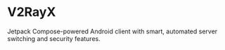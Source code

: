 # V2RayX
Jetpack Compose-powered Android client with smart, automated server switching and security features.

